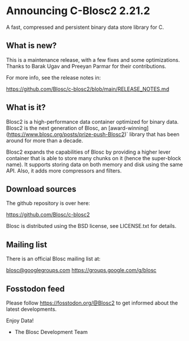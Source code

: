 # Announcing C-Blosc2 2.21.2
A fast, compressed and persistent binary data store library for C.

## What is new?

This is a maintenance release, with a few fixes and some optimizations.
Thanks to Barak Ugav and Preeyan Parmar for their contributions.

For more info, see the release notes in:

https://github.com/Blosc/c-blosc2/blob/main/RELEASE_NOTES.md

## What is it?

Blosc2 is a high-performance data container optimized for binary data.
Blosc2 is the next generation of Blosc, an [award-winning]
(https://www.blosc.org/posts/prize-push-Blosc2)` library that has been
around for more than a decade.

Blosc2 expands the capabilities of Blosc by providing a higher lever
container that is able to store many chunks on it (hence the super-block name).
It supports storing data on both memory and disk using the same API.
Also, it adds more compressors and filters.

## Download sources

The github repository is over here:

https://github.com/Blosc/c-blosc2

Blosc is distributed using the BSD license, see LICENSE.txt
for details.

## Mailing list

There is an official Blosc mailing list at:

blosc@googlegroups.com
https://groups.google.com/g/blosc

## Fosstodon feed

Please follow https://fosstodon.org/@Blosc2 to get informed about the latest developments.


Enjoy Data!
- The Blosc Development Team
